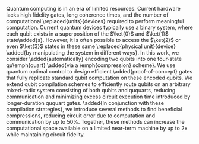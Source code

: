 Quantum computing is in an era of limited resources. Current hardware lacks high fidelity gates, long coherence times, and the number of computational \replaced{units}{devices} required to perform meaningful computation. Current quantum devices typically use a binary system, where each qubit exists in a superposition of the $\ket{0}$ and $\ket{1}$ state\added{s}. However, it is often possible to access the $\ket{2}$ or even $\ket{3}$ states in these same \replaced{physical unit}{device}  \added{by manipulating the system in different ways}. In this work, we consider \added{automatically} encoding two qubits into one four-state qu\emph{quart} \added{via a \emph{compression} scheme}. We use quantum optimal control to design efficient \added{proof-of-concept} gates that fully replicate standard qubit computation on these encoded qubits. We extend qubit compilation schemes to efficiently route qubits on an arbitrary mixed-radix system consisting of both qubits and ququarts, reducing communication and minimizing excess circuit execution time introduced by longer-duration ququart gates. \added{In conjunction with these compilation strategies}, we introduce several methods to find beneficial compressions, reducing circuit error due to computation and communication by up to 50\%.  Together, these methods can increase the computational space available on a limited near-term machine by up to 2x while maintaining circuit fidelity.